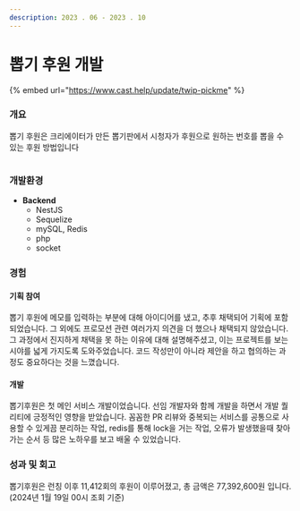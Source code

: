 ```yaml
---
description: 2023 . 06 - 2023 . 10
---
```


# 뽑기 후원 개발



{% embed url="https://www.cast.help/update/twip-pickme" %}



### 개요

뽑기 후원은 크리에이터가 만든 뽑기판에서 시청자가 후원으로 원하는 번호를 뽑을 수 있는 후원 방법입니다

<figure><img src="../.gitbook/assets/image.gif" alt=""><figcaption></figcaption></figure>



### 개발환경

* **Backend**
  * NestJS
  * Sequelize
  * mySQL, Redis
  * php
  * socket



### 경험

#### 기획 참여

뽑기 후원에 메모를 입력하는 부분에 대해 아이디어를 냈고, 추후 채택되어 기획에 포함되었습니다. 그 외에도 프로모션 관련 여러가지 의견을 더 했으나 채택되지 않았습니다. 그 과정에서 진지하게 채택을 못 하는 이유에 대해 설명해주셨고, 이는 프로젝트를 보는 시야를 넓게 가지도록 도와주었습니다. 코드 작성만이 아니라 제안을 하고 협의하는 과정도 중요하다는 것을 느꼈습니다.

#### 개발

뽑기후원은 첫 메인 서비스 개발이었습니다. 선임 개발자와 함께 개발을 하면서 개발 퀄리티에 긍정적인 영향을 받았습니다. 꼼꼼한 PR 리뷰와 중복되는 서비스를 공통으로 사용할 수 있게끔 분리하는 작업, redis를 통해 lock을 거는 작업, 오류가 발생했을때 찾아가는 순서 등 많은 노하우를 보고 배울 수 있었습니다.



### 성과 및 회고

뽑기후원은 런칭 이후 11,412회의 후원이 이루어졌고, 총 금액은 77,392,600원 입니다. (2024년 1월 19일 00시 조회 기준)
